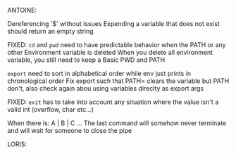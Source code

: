 ANTOINE:

Dereferencing '$' without issues
Expending a variable that does not exist should return an empty string

FIXED:
`cd` and `pwd` need to have predictable behavior when the PATH or any other Environment variable is deleted
When you delete all environment variable, you still need to keep a Basic PWD and PATH

`export` need to sort in alphabetical order while env just prints in chronological order
Fix export such that PATH= clears the variable but PATH don't, also check again abou using variables direclty as export args

FIXED:
`exit` has to take into account any situation where the value isn't a valid int (overflow, char etc...)

When there is:
	A | B | C ...
The last command will somehow never terminate and will wait for someone to close the pipe


LORIS: